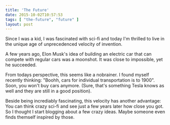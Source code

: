 ```yaml
---
title: 'The Future'
date: 2015-10-02T10:57:53
tags: [ "the-future", "future" ]
layout: post
---
```

Since I was a kid, I was fascinated with sci-fi and today I'm thrilled to live
in the unique age of unprecedenced velocity of invention.

A few years ago, Elon Musk's idea of building an electric car that can compete
with regular cars was a moonshot. It was close to impossible, yet he succeeded.

From todays perspective, this seems like a nobrainer. I found myself recently
thinking: "Boohh, cars for individual transportation is to 1900". Soon, you
won't buy cars anymore. (Sure, that's something Tesla knows as well and they are
still in a good position).

Beside being incrediably fascinating, this velocity has another advantage: You
can think crazy sci-fi and see just a few years later how close you got. So I
thought I start blogging about a few crazy ideas. Maybe someone even finds
themself inspired by those.
